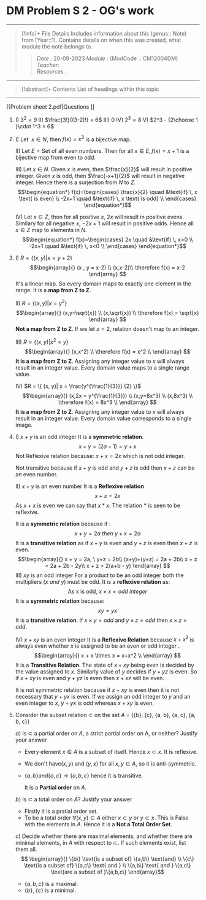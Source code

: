 # DM Problem S 2 - OG's work
---
> [!info]+ File Details
> Includes information about this (genus:: Note) from [Year::1]. Contains details on when this was created, what module the note belongs to. 
> >*Date :* 20-09-2023
> > *Module :* (ModCode :: CM12004DM) 
> > *Teacher*:  
> > *Resources :*

---
> [!abstract]+ Contents
> List of headings within this topic

---
[[Problem sheet 2.pdf|Questions ]]

1. 
	I) $3^2 = 9$
	II) $\frac{3!}{(3-2)!} = 6$
	III) $0$
	IV) $2^3 = 8$
	V) $2^3 - {2\choose 1 }\cdot 1^3 = 6$
2. 
	I) Let $\ x \in N$, then $f(x) = x^3$ is a bijective map. 
	
	II) Let $E = \text{Set of all even numbers}$. Then for all $x \in E, f(x) = x+1$ is a bijective map from even to odd.  
	
	III) Let $x \in N$.  Given $x$ is even, then $\frac{x}{2}$ will result in positive integer. Given $x$ is odd, then $\frac{-x+1}{2}$ will result in negative integer. Hence there is a surjection from $N$ to $Z$. 
	$$\begin{equation*}
	f(x)=\begin{cases}
    \frac{x}{2} \quad &\text{if} \, x \text{ is even} \\
    -2x+1 \quad &\text{if} \, x \text{ is odd}  \\
     \end{cases}
	\end{equation*}$$
	
	IV) Let $x \in Z$, then for all positive $x$, $2x$ will result in positive evens. Similary for all negative $x$, $-2x+1$ will result in positive odds. Hence all $x \in Z$ map to elements in $N$. 
	$$\begin{equation*}
	f(x)=\begin{cases}
	          2x \quad &\text{if} \, x>0 \\
	          -2x+1 \quad &\text{if} \, x<0  \\
	     \end{cases}
	\end{equation*}$$

3. 
	I) $R = \{(x, y)| x = y + 2 \}$
	$$\begin{array}{}
	(x , y = x-2) \\
	(x,x-2)\\
	\therefore f(x) = x-2
	\end{array}
	$$
	It's a linear map. So every domain maps to exactly one element in the range.  It is a **map from Z to Z**.

	II) $R = \{(x, y)| x = y^2 \}$
	$$\begin{array}{}
	(x,y=\sqrt{x}) \\
	(x,\sqrt{x}) \\
	\therefore f(x) = \sqrt{x}
	\end{array}
	$$
	**Not a map from Z to Z**. If we let $x=2$, relation doesn't map to an integer. 

	III) $R = \{(x, y)| x^2 = y \}$
	$$\begin{array}{}
	(x,x^2) \\
	\therefore f(x) = x^2 \\
	\end{array}
	$$
	**It is a map from Z to Z**. Assigning any integer value to $x$ will always result in an integer value. Every domain value maps to a single range value. 

	IV)  $R = \{ (x, y)| x = \frac{y^{\frac{1}{3}}} {2} \}$
	$$\begin{array}{}
	(x,2x = y^{\frac{1}{3}}) \\
	(x,y=8x^3) \\
	(x,8x^3) \\
	\therefore f(x) = 8x^3 \\
	\end{array}
	$$
	**It is a map from Z to Z**. Assigning any integer value to $x$ will always result in an integer value. Every domain value corresponds to a single image. 

4. 
	I) $x + y$ is an odd integer
	It is a **symmetric relation**. $$x+y = (2a -1) =  y+x$$
	Not Reflexive relation because: $x + x = 2x$ which is not odd integer. 

	Not transitive because if $x+y$ is odd and $y+z$ is odd then $x+z$ can be an even number. 
	
	II) $x+y$ is an even number
	It is a **Reflexive relation** $$x + x = 2x$$As $x+x$ is even we can say that $x \ast x$. The relation $\ast$ is seen to be reflexive.
	
	It is a **symmetric relation** because if : 
	$$x+y = 2a \ then \ y+x = 2a$$
	It is a **transitive relation** as if $x+y$ is even and $y+z$ is even then $x+z$ is even. 
	$$\begin{array}{}
	x + y = 2a, \ y+z = 2b\\
	(x+y)+(y+z) = 2a + 2b\\
	x + z = 2a + 2b - 2y\\
	x + z = 2(a+b - y) \end{array} $$
	III) $xy$ is an odd integer
	For a product to be an odd integer both the multipliers $(x \ and \ y)$ must be odd. 
	It is a **reflexive relation** as: $$\text{As x is odd, } x \times x = odd \ integer$$
	It is a **symmetric relation** because: $$ xy = yx$$
	It is a **transitive relation**. If $x\times y = odd$ and $y \times z = odd$ then $x \times z = odd$. 
	
	IV) $x + xy$ is an even integer
	It is a **Reflexive Relation** because $x + x^2$ is always even whether $x$ is assigned to be an even or odd integer .
	$$\begin{array}{} x + x \times x = x+x^2 \\ \end{array} $$
	It is a **Transitive Relation**. The state of $x+xy$ being even is decided by the value assigned to $x$. Similarly value of $y$ decides if  $y+yz$ is even. So if $x+xy$ is even and $y+yz$ is even then $x + xz$ will be even.  

	It is not symmetric relation because if $x+xy$ is even then it is not necessary that $y+yx$ is even. If we assign an odd integer to $y$ and an even integer to $x$, $y+yx$ is odd whereas $x+xy$ is even. 

1. Consider the subset relation $⊂$ on the set $A$ = {{b}, {c}, {a, b}, {a, c}, {a, b, c}}
	
	$a)$ Is ⊂ a partial order on $A$, a strict partial order on A, or neither? Justify your answer
	- Every element $x \in A$ is a subset of itself. Hence $x \subset x$. It is reflexive. 
	- We don't have$(x,y)$ and $(y,x)$ for all $x,y \in A$, so it is anti-symmetric.
	- $\{a,b\} and \{a,c\} \to \{a,b,c\}$ hence it is transitive. 
	
		It is a **Partial order** on $A$. 

	$b)$ Is $⊂$ a total order on $A$? Justify your answer
	- Firstly it is a pratial order set. 
	- To be a total order $\forall (x,y) \in A$ either $x\subset y$ or $y \subset x$. This is False with the elements in $A$. 
		Hence it is a **Not a Total Order Set**. 

	$c)$ Decide whether there are maximal elements, and whether there are minimal elements, in $A$ with respect to $⊂$. If such elements exist, list them all.
		$$ \begin{array}{} 
		\{b\} \text{is a subset of} \{a,b\}  \text{and} \\
		 \{c\} \text{is a subset of} \{a,c\} \text{ and } \\ 
		 \{a,b\} \text{ and } \{a,c\} \text{are a subset of }\{a,b,c\}
		 \end{array}$$ 
	- $\{a,b,c\}$ is a maximal. 
	- $\{b\}$, $\{c\}$ is a minimal.